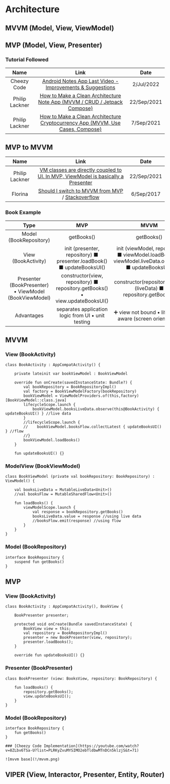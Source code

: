# Architecture

## MVVM (Model, View, ViewModel)
## MVP (Model, View, Presenter)

### Tutorial Followed

|Name|Link|Date
|:-:|:-:|:-:
|Cheezy Code|[Android Notes App Last Video - Improvements & Suggestions](https://www.youtube.com/watch?v=CEifFyzYfSI)|2/Jul/2022
|Philip Lackner|[How to Make a Clean Architecture Note App (MVVM / CRUD / Jetpack Compose)](https://www.youtube.com/watch?v=8YPXv7xKh2w)|22/Sep/2021
|Philip Lackner|[How to Make a Clean Architecture Cryptocurrency App (MVVM, Use Cases, Compose)](https://www.youtube.com/watch?v=EF33KmyprEQ)|7/Sep/2021


## MVP to MVVM
|Name|Link|Date
|:-:|:-:|:-:
|Philip Lackner|[VM classes are directly coupled to UI. In MVP, ViewModel is basically a Presenter](https://youtube.com/watch?v=8YPXv7xKh2w?t=2877)|22/Sep/2021
|Florina|[Should I switch to MVVM from MVP](https://youtube.com/watch?v=Ts-uxYiBEQ8&t=549s) / [Stackoverflow](https://stackoverflow.com/a/46763456/4754141)|6/Sep/2017

### Book Example
Type|MVP|MVVM|
|:-:|:-:|:-:|
Model (BookRepository) | getBooks() | getBooks()
View (BookActivity) | init (presenter, repository) ■ presenter.loadBook() ■ updateBooksUI() | init (viewModel, repository) ■ viewModel.loadBook() • viewModel.liveData.observe() ■ updateBooksUI()
Presenter (BookPresenter) • ViewModel (BookViewModel)| constructor(view, repository) ■ repository.getBooks() • view.updateBooksUI() | constructor(repository) ■ init (liveData) ■ repository.getBooks()
Advantages|separates application logic from UI • unit testing| ➕ view not bound • life-cycle aware (screen orientation)

## MVVM

### View (BookActivity)
```
class BookActivity : AppCompatActivity() {

    private lateinit var bookViewModel : BookViewModel

    override fun onCreate(savedInstanceState: Bundle?) {
        val bookRepository = BookRepositoryImpl()
        val factory = BookViewModelFactory(bookRepository)
        bookViewModel = ViewModelProviders.of(this,factory)[BookViewModel::class.java]
        lifecycleScope.launch {
            bookViewModel.booksLiveData.observe(this@BookActivity) { updateBooksUI() } //live data
        }
        //lifecycleScope.launch {
        //    bookViewModel.booksFlow.collectLatest { updateBooksUI() } //flow
        //}
        bookViewModel.loadBooks()
    }

    fun updateBooksUI() {}
```
### ModelView (BookViewModel)
```
class BookViewModel (private val bookRepository: BookRepository) : ViewModel() {

    val booksLiveData = MutableLiveData<Unit>()
    //val booksFlow = MutableSharedFlow<Unit>()
    
    fun loadBooks() {
        viewModelScope.launch {
            val response = bookRepository.getBooks()
            booksLiveData.value = response //using live data
            //booksFlow.emit(response) //using flow
        }
    }
}
```
### Model (BookRepository)
```
interface BookRepository {
    suspend fun getBooks()
}
```

## MVP

### View (BookActivity)
```
class BookActivity : AppCompatActivity(), BookView {

    BookPresenter presenter;

    protected void onCreate(Bundle savedInstanceState) {
        BookView view = this;
        val repository = BookRepositoryImpl()
        presenter = new BookPresenter(view, repository);
        presenter.loadBooks();
    }

    override fun updateBooksUI() {}
```
### Presenter (BookPresenter)
```
class BookPresenter (view: BooksView, repository: BookRepository) {

    fun loadBooks() {
        repository.getBooks();
        view.updateBooksUI();
    }
}
```
### Model (BookRepository)
```
interface BookRepository {
    fun getBooks()
}

### [Cheezy Code Implementation](https://youtube.com/watch?v=8ZLbv6TSa-U?list=PLRKyZvuMYSIMO2ebTldbwMTnDCn5klzjS&t=71)

![mvvm base](!/mvvm.png)

```

## VIPER (View, Interactor, Presenter, Entity, Router)

